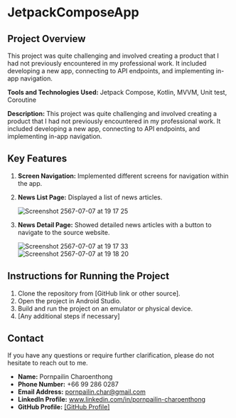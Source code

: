 # JetpackComposeApp

## Project Overview

This project was quite challenging and involved creating a product that I had not previously encountered in my professional work. It included developing a new app, connecting to API endpoints, and implementing in-app navigation.

**Tools and Technologies Used:** Jetpack Compose, Kotlin, MVVM, Unit test, Coroutine

**Description:** This project was quite challenging and involved creating a product that I had not previously encountered in my professional work. It included developing a new app, connecting to API endpoints, and implementing in-app navigation.

## Key Features

1. **Screen Navigation:** Implemented different screens for navigation within the app.

2. **News List Page:** Displayed a list of news articles.
   
   ![Screenshot 2567-07-07 at 19 17 25](https://github.com/Praeee/JetpackComposeApp/assets/43135341/d0662914-b6e4-40df-837b-cfa86d098ea1)

3. **News Detail Page:** Showed detailed news articles with a button to navigate to the source website.
   
   ![Screenshot 2567-07-07 at 19 17 33](https://github.com/Praeee/JetpackComposeApp/assets/43135341/b59e6ca8-55a1-4369-b2b1-3dcd22abacb2)
   ![Screenshot 2567-07-07 at 19 18 20](https://github.com/Praeee/JetpackComposeApp/assets/43135341/17dd78bc-43b1-44bc-ba06-338c07af004a)

## Instructions for Running the Project

1. Clone the repository from [GitHub link or other source].
2. Open the project in Android Studio.
3. Build and run the project on an emulator or physical device.
4. [Any additional steps if necessary]

## Contact

If you have any questions or require further clarification, please do not hesitate to reach out to me.

- **Name:** Pornpailin Charoenthong
- **Phone Number:** +66 99 286 0287
- **Email Address:** pornpailin.char@gmail.com
- **LinkedIn Profile:** www.linkedin.com/in/pornpailin-charoenthong
- **GitHub Profile:** [[GitHub Profile]](https://github.com/Praeee)
